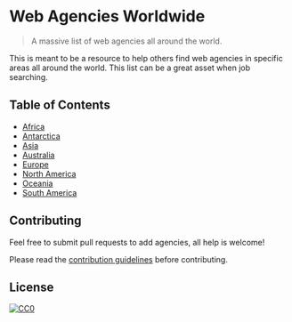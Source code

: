 # Web Agencies Worldwide

> A massive list of web agencies all around the world.

This is meant to be a resource to help others find web agencies in specific areas all around the world. This list can be a great asset when job searching.


## Table of Contents

- [Africa](./agencies/africa)
- [Antarctica](./agencies/antarctica)
- [Asia](./agencies/asia)
- [Australia](./agencies/australia)
- [Europe](./agencies/europe)
- [North America](./agencies/north-america)
- [Oceania](./agencies/oceania)
- [South America](./agencies/south-emerica)


## Contributing

Feel free to submit pull requests to add agencies, all help is welcome!

Please read the [contribution guidelines](CONTRIBUTING.md) before contributing.


## License

[![CC0](https://licensebuttons.net/p/zero/1.0/88x31.png)](http://creativecommons.org/publicdomain/zero/1.0/)
